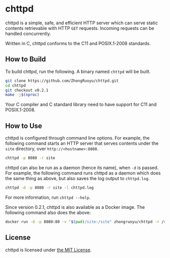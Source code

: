 # chttpd

chttpd is a simple, safe, and efficient HTTP server which can serve static
contents retrievable with HTTP `GET` requests. Incoming requests can be
handled concurrently.

Written in C, chttpd conforms to the C11 and POSIX.1-2008 standards.

## How to Build

To build chttpd, run the following. A binary named `chttpd` will be built.

```bash
git clone https://github.com/ZhongRuoyu/chttpd.git
cd chttpd
git checkout v0.2.1
make -j$(nproc)
```

Your C compiler and C standard library need to have support for C11 and
POSIX.1-2008.

## How to Use

chttpd is configured through command line options. For example, the following
command starts an HTTP server that serves contents under the `site` directory,
over `http://<hostname>:8080`.

```bash
chttpd -p 8080 -r site
```

chttpd can also be run as a daemon (hence its name), when `-d` is passed. For
example, the following command runs chttpd as a daemon which does the same
thing as above, but also saves the log output to `chttpd.log`.

```bash
chttpd -d -p 8080 -r site -l chttpd.log
```

For more information, run `chttpd --help`.

Since version 0.2.1, chttpd is also available as a Docker image. The following
command also does the above:

```bash
docker run -d -p 8080:80 -v "$(pwd)/site:/site" zhongruoyu/chttpd -r /site
```

## License

chttpd is licensed under [the MIT License](LICENSE).
